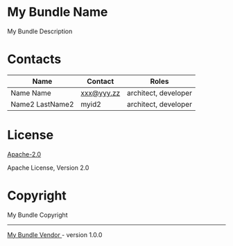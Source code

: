 <bnd-gen>

# My Bundle Name

My Bundle Description</bnd-gen>


<bnd-gen>

# Contacts

|Name	|Contact	|Roles	|
|---	|---	|---	|
|Name Name	|[xxx@yyy.zz](mailto:xxx@yyy.zz)	|architect, developer	|
|Name2 LastName2	|myid2	|architect, developer	|
</bnd-gen>

<bnd-gen>

# License

[Apache-2.0](http://www.apache.org/licenses/LICENSE-2.0)

Apache License, Version 2.0</bnd-gen>

<bnd-gen>

# Copyright

My Bundle Copyright</bnd-gen>

<bnd-gen>

---
[My Bundle Vendor ](http://vendor.org/) - version 1.0.0</bnd-gen>

